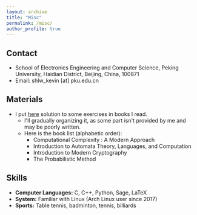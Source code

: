 ```yaml
---
layout: archive
title: "Misc"
permalink: /misc/
author_profile: true
---
```


## Contact

* School of Electronics Engineering and Computer Science, Peking University, Haidian District, Beijing, China, 100871
* Email: shlw_kevin [at] pku.edu.cn

## Materials

* I put [here](https://github.com/Shlw/Books-and-Exercises) solution to some exercises in books I read.
    * I'll gradually organizing it, as some part isn't provided by me and may be poorly written. 
    * Here is the book list (alphabetic order):
        * Computational Complexity : A Modern Approach
        * Introduction to Automata Theory, Languages, and Computation
        * Introduction to Modern Cryptography
        * The Probabilistic Method

## Skills

* <b>Computer Languages:</b> C, C++, Python, Sage, LaTeX
* <b>System:</b> Familiar with Linux (Arch Linux user since 2017)
* <b>Sports:</b> Table tennis, badminton, tennis, billiards
